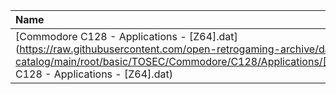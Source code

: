 |Name|Size|
|:---|---:|
|[Commodore C128 - Applications - [Z64].dat](https://raw.githubusercontent.com/open-retrogaming-archive/dat-catalog/main/root/basic/TOSEC/Commodore/C128/Applications/[Z64]/Commodore C128 - Applications - [Z64].dat)|14954|
